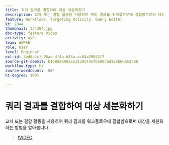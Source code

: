 ```yaml
---
title: 쿼리 결과를 결합하여 대상 세분화하기
description: 교차 또는 결합 활동을 사용하여 쿼리 결과를 워크플로우에 결합함으로써 대상을 세분화하는 방법을 알아봅니다.
feature: Workflows, Targeting Activity, Query Editor
kt: 7844
thumbnail: 334304.jpg
doc-type: feature video
activity: use
team: WWFRE
role: User
level: Beginner
exl-id: 3bd6a4cf-95ae-4f4a-b53a-ac04a29843f7
source-git-commit: b1b8d8a99a551239c445fb588cbd126b66a53c9b
workflow-type: ht
source-wordcount: '50'
ht-degree: 100%

---
```


# 쿼리 결과를 결합하여 대상 세분화하기

교차 또는 결합 활동을 사용하여 쿼리 결과를 워크플로우에 결합함으로써 대상을 세분화하는 방법을 알아봅니다.

>[!VIDEO](https://video.tv.adobe.com/v/334304?quality=12&learn=on)
